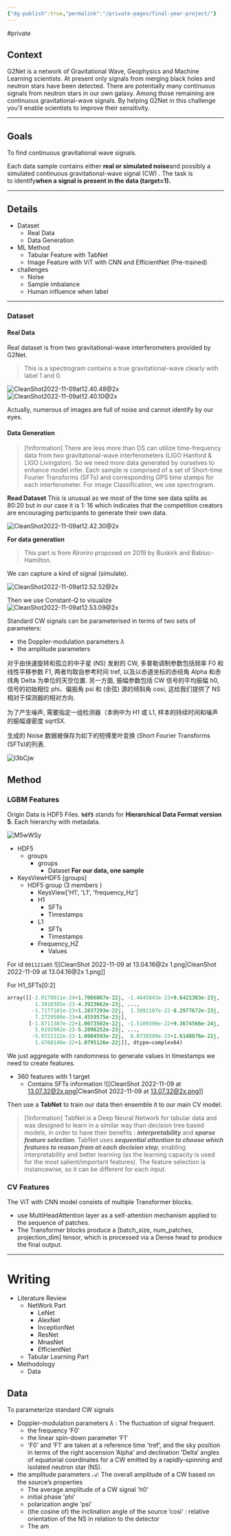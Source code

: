 ```yaml
---
{"dg-publish":true,"permalink":"/private-pages/final-year-project/"}
---
```




#private
<!--
- **Link to** [G2Net Detecting Continuous Gravitational Waves | Kaggle](https://www.kaggle.com/competitions/g2net-detecting-continuous-gravitational-waves/overview)
- **Tags** #机器学习 #FYP
- **Reference** 
	- [GitHub - rwightman/pytorch-image-models](https://github.com/rwightman/pytorch-image-models#) -->

## Context

G2Net is a network of Gravitational Wave, Geophysics and Machine Learning scientists. At present only signals from merging black holes and neutron stars have been detected. There are potentially many continuous signals from neutron stars in our own galaxy. Among those remaining are continuous gravitational-wave signals. By helping G2Net in this challenge you'll enable scientists to improve their sensitivity. 

---

## Goals
To find continuous gravitational wave signals. 

Each data sample contains either **real or simulated noise**and possibly a simulated continuous gravitational-wave signal (CW) . The task is to identify**when a signal is present in the data (target=1).**

---

## Details
- Dataset 
	- Real Data
	- Data Generation 
- ML Method
	- Tabular Feature with TabNet 
	- Image Feature with ViT with CNN and EfficientNet (Pre-trained)
- challenges 
	- Noise 
	- Sample imbalance 
	- Human influence when label
---

### Dataset
#### Real Data
Real dataset is from two gravitational-wave interferometers provided by G2Net.
> This is a spectrogram contains a true gravitational-wave clearly with label 1 and 0.  
<!-- element style="width:100%"-->

![CleanShot2022-11-09at12.40.48@2x](https://tuchuang-1303124258.cos.ap-shanghai.myqcloud.com/uPic/CleanShot%202022-11-09%20at%2012.40.48@2x.png)
![CleanShot2022-11-09at12.40.10@2x](https://tuchuang-1303124258.cos.ap-shanghai.myqcloud.com/uPic/CleanShot%202022-11-09%20at%2012.40.10@2x.png)

Actually, numerous of images are full of noise and cannot identify by our eyes. 

#### Data Generation
> [!information] 
> There are less more than DS can utilize time-frequency data from two gravitational-wave interferometers (LIGO Hanford & LIGO Livingston). So we need more data generated by ourselves to enhance model infer. 
> Each sample is comprised of a set of Short-time Fourier Transforms (SFTs) and corresponding GPS time stamps for each interferometer.
> For image Classification, we use spectrogram. 
<!-- element style="width:90%"-->

<!--
- **Link to** 
	- [G2Net-[TF]-[ViT] | Kaggle](https://www.kaggle.com/code/lau01b/g2net-tf-vit/notebook#Convolutional-Neural-Network)
	- [G2Net EDA:Data size/span/time-gap | Kaggle](https://www.kaggle.com/code/konomuabe/g2net-eda-data-size-span-time-gap)
	- [Basic spectrogram image classification](https://www.kaggle.com/code/dylanhedded/basic-spectrogram-image-classification/edit) --> 

**Read Dataset**
This is unusual as we most of the time see data splits as 80:20 but in our case it is 1: 16 which indicates that the competition creators are encouraging participants to generate their own data.

![CleanShot2022-11-09at12.42.30@2x](https://tuchuang-1303124258.cos.ap-shanghai.myqcloud.com/uPic/CleanShot%202022-11-09%20at%2012.42.30@2x.png)

**For data generation** 

> This part is from *Riroriro* proposed on 2019 by Buskirk and Babiuc-Hamilton. 

We can capture a kind of signal (simulate). 

![CleanShot2022-11-09at12.52.52@2x](https://tuchuang-1303124258.cos.ap-shanghai.myqcloud.com/uPic/CleanShot%202022-11-09%20at%2012.52.52@2x.png)

Then we use Constant-Q to visualize 
![CleanShot2022-11-09at12.53.09@2x](https://tuchuang-1303124258.cos.ap-shanghai.myqcloud.com/uPic/CleanShot%202022-11-09%20at%2012.53.09@2x.png)


Standard CW signals can be parameterised in terms of two sets of parameters:
- the Doppler-modulation parameters $\lambda$ 
- the amplitude parameters 

对于由快速旋转和孤立的中子星 (NS) 发射的 CW, 多普勒调制参数包括频率 F0 和线性平移参数 F1, 两者均取自参考时间 tref, 以及以赤道坐标的赤经角 Alpha 和赤纬角 Delta 为单位的天空位置. 另一方面, 振幅参数包括 CW 信号的平均振幅 h0, 信号的初始相位 phi、偏振角 psi 和 (余弦) 源的倾斜角 cosi, 这给我们提供了 NS 相对于探测器的相对方向.

为了产生噪声, 需要指定一组检测器（本例中为 H1 或 L1, 样本的持续时间和噪声的振幅谱密度 sqrtSX.

生成的 Noise 数据被保存为如下的短傅里叶变换 (Short Fourier Transforms (SFTs)的列表. 

![I3bCjw](https://tuchuang-1303124258.cos.ap-shanghai.myqcloud.com/uPic/I3bCjw.jpg)


## Method

### LGBM Features
<!--
- **Link to** 
	- [g2net : prepare features | Kaggle](https://www.kaggle.com/code/ahmedelfazouan/g2net-prepare-features) 
	- [g2net LGBM with smote and enn | Kaggle](https://www.kaggle.com/code/aspiring/g2net-lgbm-with-smote-and-enn)
	- [✅ Explore the Training Data Files 📂 | Kaggle](https://www.kaggle.com/code/ryanluoli2/explore-the-training-data-files) -->

Origin Data is HDF5 Files. **`hdf5`** stands for **Hierarchical Data Format version 5**. Each hierarchy with metadata. 

![M5wWSy](https://tuchuang-1303124258.cos.ap-shanghai.myqcloud.com/uPic/M5wWSy.jpg)

- HDF5
	- groups 
		- groups 
			- Dataset 
**For our data, one sample**
- KeysViewHDF5 [groups]
	- HDF5 group (3 members )
		- KeysView['H1', 'L1', 'frequency_Hz']
		- H1
			- SFTs
			- Timestamps
		- L1
			- SFTs
			- Timestamps
		- Frequency_HZ
			- Values

For id `001121a05` 
![[CleanShot 2022-11-09 at 13.04.16@2x 1.png\|CleanShot 2022-11-09 at 13.04.16@2x 1.png]]

For H1_SFTs[0:2] 
```python
array([[-2.0178011e-24+1.7066067e-22j, -1.4645843e-23+9.6421383e-23j,
         1.3910385e-23-4.3923662e-23j, ...,
        -1.7177181e-23+1.2837293e-22j,  1.3892107e-22-8.2977672e-23j,
         7.2729580e-23+4.4559575e-23j],
       [-1.8711387e-22+1.0073502e-22j, -1.5109396e-22+9.3674566e-24j,
         5.0192982e-23-5.2098252e-23j, ...,
        -5.9722122e-23-1.0904593e-22j,  8.0738399e-23+1.6148876e-22j,
         1.4760140e-22+1.0795126e-22j]], dtype=complex64)

```

We just aggregate with randomness  to generate values in timestamps we need to create features. 

- 360 features with 1 target 
	- Contains SFTs information 
![[CleanShot 2022-11-09 at 13.07.32@2x.png\|CleanShot 2022-11-09 at 13.07.32@2x.png]]

Then use a **TabNet** to train our data then ensemble it to our main CV model. 

> [!information]
> TabNet is a Deep Neural Network for tabular data and was designed to learn in a similar way than decision tree based models, in order to have their benefits : **_interpretability_** and **_sparse feature selection_**. TabNet uses **_sequential attention to choose which features to reason from at each decision step_**, enabling interpretability and better learning (as the learning capacity is used for the most salient/important features). The feature selection is instancewise, so it can be different for each input.


### CV Features

The ViT with CNN model consists of multiple Transformer blocks.
- use MultiHeadAttention layer as a self-attention mechanism applied to the sequence of patches. 
- The Transformer blocks produce a [batch_size, num_patches, projection_dim] tensor, which is processed via a Dense head to produce the final output.



--- 

# Writing 

- Literature Review 
	- NetWork Part
		- LeNet 
		- AlexNet
		- InceptionNet
		- ResNet
		- MnasNet 
		- EfficientNet 
	- Tabular Learning Part 
- Methodology 
	- Data 


## Data 

To parameterize standard CW signals 
- Doppler-modulation parameters $\lambda$ : The fluctuation of signal frequent. 
	- the frequency ’F0’ 
	- the linear spin-down parameter ’F1’
	- 'F0' and 'F1' are taken at a reference time ’tref’, and the sky position in terms of the right ascension ’Alpha’ and declination ’Delta’ angles  of equatorial coordinates for a CW emitted by a rapidly-spinning and isolated neutron star (NS).
-  the amplitude parameters $\mathcal{A}$: The overall amplitude of a CW based on the source’s properties
	- The average amplitude of a CW signal 'h0'
	- initial phase 'phi'
	- polarization angle 'psi'
	- (the cosine of) the inclination angle of the  source ’cosi' :  relative orientation of the NS in relation to the detector 
	- The am
